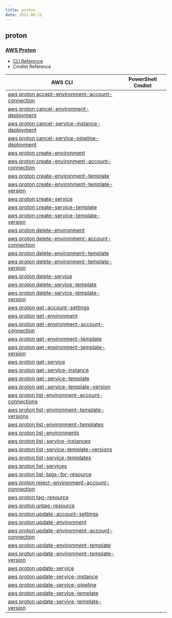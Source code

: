 ```yaml
---
title: proton
date: 2021-06-12
---
```


## proton

### [AWS Proton](https://aws.amazon.com/proton/)

* [CLI Reference](https://docs.aws.amazon.com/cli/latest/reference/proton/index.html)
* Cmdlet Reference

|AWS CLI|PowerShell Cmdlet|
|----|----|
|[aws proton accept-environment-account-connection](https://docs.aws.amazon.com/cli/latest/reference/proton/accept-environment-account-connection.html)||
|[aws proton cancel-environment-deployment](https://docs.aws.amazon.com/cli/latest/reference/proton/cancel-environment-deployment.html)||
|[aws proton cancel-service-instance-deployment](https://docs.aws.amazon.com/cli/latest/reference/proton/cancel-service-instance-deployment.html)||
|[aws proton cancel-service-pipeline-deployment](https://docs.aws.amazon.com/cli/latest/reference/proton/cancel-service-pipeline-deployment.html)||
|[aws proton create-environment](https://docs.aws.amazon.com/cli/latest/reference/proton/create-environment.html)||
|[aws proton create-environment-account-connection](https://docs.aws.amazon.com/cli/latest/reference/proton/create-environment-account-connection.html)||
|[aws proton create-environment-template](https://docs.aws.amazon.com/cli/latest/reference/proton/create-environment-template.html)||
|[aws proton create-environment-template-version](https://docs.aws.amazon.com/cli/latest/reference/proton/create-environment-template-version.html)||
|[aws proton create-service](https://docs.aws.amazon.com/cli/latest/reference/proton/create-service.html)||
|[aws proton create-service-template](https://docs.aws.amazon.com/cli/latest/reference/proton/create-service-template.html)||
|[aws proton create-service-template-version](https://docs.aws.amazon.com/cli/latest/reference/proton/create-service-template-version.html)||
|[aws proton delete-environment](https://docs.aws.amazon.com/cli/latest/reference/proton/delete-environment.html)||
|[aws proton delete-environment-account-connection](https://docs.aws.amazon.com/cli/latest/reference/proton/delete-environment-account-connection.html)||
|[aws proton delete-environment-template](https://docs.aws.amazon.com/cli/latest/reference/proton/delete-environment-template.html)||
|[aws proton delete-environment-template-version](https://docs.aws.amazon.com/cli/latest/reference/proton/delete-environment-template-version.html)||
|[aws proton delete-service](https://docs.aws.amazon.com/cli/latest/reference/proton/delete-service.html)||
|[aws proton delete-service-template](https://docs.aws.amazon.com/cli/latest/reference/proton/delete-service-template.html)||
|[aws proton delete-service-template-version](https://docs.aws.amazon.com/cli/latest/reference/proton/delete-service-template-version.html)||
|[aws proton get-account-settings](https://docs.aws.amazon.com/cli/latest/reference/proton/get-account-settings.html)||
|[aws proton get-environment](https://docs.aws.amazon.com/cli/latest/reference/proton/get-environment.html)||
|[aws proton get-environment-account-connection](https://docs.aws.amazon.com/cli/latest/reference/proton/get-environment-account-connection.html)||
|[aws proton get-environment-template](https://docs.aws.amazon.com/cli/latest/reference/proton/get-environment-template.html)||
|[aws proton get-environment-template-version](https://docs.aws.amazon.com/cli/latest/reference/proton/get-environment-template-version.html)||
|[aws proton get-service](https://docs.aws.amazon.com/cli/latest/reference/proton/get-service.html)||
|[aws proton get-service-instance](https://docs.aws.amazon.com/cli/latest/reference/proton/get-service-instance.html)||
|[aws proton get-service-template](https://docs.aws.amazon.com/cli/latest/reference/proton/get-service-template.html)||
|[aws proton get-service-template-version](https://docs.aws.amazon.com/cli/latest/reference/proton/get-service-template-version.html)||
|[aws proton list-environment-account-connections](https://docs.aws.amazon.com/cli/latest/reference/proton/list-environment-account-connections.html)||
|[aws proton list-environment-template-versions](https://docs.aws.amazon.com/cli/latest/reference/proton/list-environment-template-versions.html)||
|[aws proton list-environment-templates](https://docs.aws.amazon.com/cli/latest/reference/proton/list-environment-templates.html)||
|[aws proton list-environments](https://docs.aws.amazon.com/cli/latest/reference/proton/list-environments.html)||
|[aws proton list-service-instances](https://docs.aws.amazon.com/cli/latest/reference/proton/list-service-instances.html)||
|[aws proton list-service-template-versions](https://docs.aws.amazon.com/cli/latest/reference/proton/list-service-template-versions.html)||
|[aws proton list-service-templates](https://docs.aws.amazon.com/cli/latest/reference/proton/list-service-templates.html)||
|[aws proton list-services](https://docs.aws.amazon.com/cli/latest/reference/proton/list-services.html)||
|[aws proton list-tags-for-resource](https://docs.aws.amazon.com/cli/latest/reference/proton/list-tags-for-resource.html)||
|[aws proton reject-environment-account-connection](https://docs.aws.amazon.com/cli/latest/reference/proton/reject-environment-account-connection.html)||
|[aws proton tag-resource](https://docs.aws.amazon.com/cli/latest/reference/proton/tag-resource.html)||
|[aws proton untag-resource](https://docs.aws.amazon.com/cli/latest/reference/proton/untag-resource.html)||
|[aws proton update-account-settings](https://docs.aws.amazon.com/cli/latest/reference/proton/update-account-settings.html)||
|[aws proton update-environment](https://docs.aws.amazon.com/cli/latest/reference/proton/update-environment.html)||
|[aws proton update-environment-account-connection](https://docs.aws.amazon.com/cli/latest/reference/proton/update-environment-account-connection.html)||
|[aws proton update-environment-template](https://docs.aws.amazon.com/cli/latest/reference/proton/update-environment-template.html)||
|[aws proton update-environment-template-version](https://docs.aws.amazon.com/cli/latest/reference/proton/update-environment-template-version.html)||
|[aws proton update-service](https://docs.aws.amazon.com/cli/latest/reference/proton/update-service.html)||
|[aws proton update-service-instance](https://docs.aws.amazon.com/cli/latest/reference/proton/update-service-instance.html)||
|[aws proton update-service-pipeline](https://docs.aws.amazon.com/cli/latest/reference/proton/update-service-pipeline.html)||
|[aws proton update-service-template](https://docs.aws.amazon.com/cli/latest/reference/proton/update-service-template.html)||
|[aws proton update-service-template-version](https://docs.aws.amazon.com/cli/latest/reference/proton/update-service-template-version.html)||

